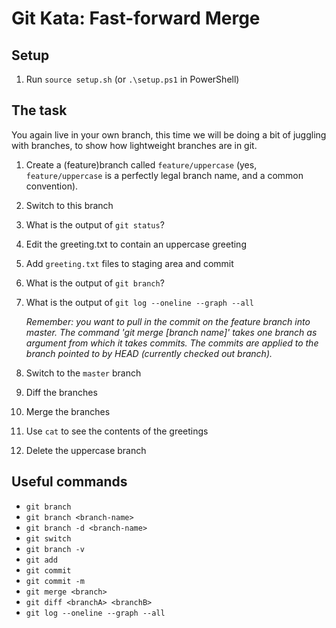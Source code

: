 # Git Kata: Fast-forward Merge

## Setup

1. Run `source setup.sh` (or `.\setup.ps1` in PowerShell)

## The task

You again live in your own branch, this time we will be doing a bit of juggling with branches, to show how lightweight branches are in git.

1. Create a (feature)branch called `feature/uppercase` (yes, `feature/uppercase` is a perfectly legal branch name, and a common convention).
2. Switch to this branch
3. What is the output of `git status`?
4. Edit the greeting.txt to contain an uppercase greeting
5. Add `greeting.txt` files to staging area and commit
6. What is the output of `git branch`?
7. What is the output of `git log --oneline --graph --all`

   *Remember: you want to pull in the commit on the feature branch into master. The command 'git merge [branch name]' takes one branch as argument from which it takes commits. The commits are applied to the branch pointed to by HEAD (currently checked out branch).*

8. Switch to the `master` branch
9. Diff the branches
10. Merge the branches
11. Use `cat` to see the contents of the greetings
12. Delete the uppercase branch

## Useful commands

- `git branch`
- `git branch <branch-name>`
- `git branch -d <branch-name>`
- `git switch`
- `git branch -v`
- `git add`
- `git commit`
- `git commit -m`
- `git merge <branch>`
- `git diff <branchA> <branchB>`
- `git log --oneline --graph --all`
